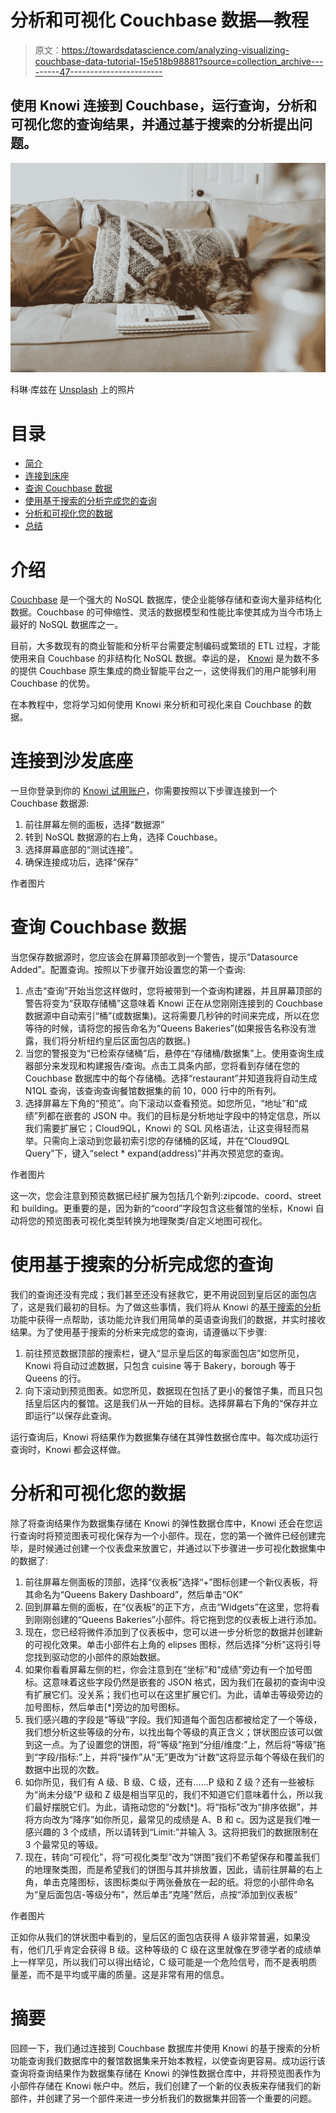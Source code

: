 # 分析和可视化 Couchbase 数据—教程

> 原文：<https://towardsdatascience.com/analyzing-visualizing-couchbase-data-tutorial-15e518b98881?source=collection_archive---------47----------------------->

## 使用 Knowi 连接到 Couchbase，运行查询，分析和可视化您的查询结果，并通过基于搜索的分析提出问题。

![](img/5aa7b493267aef0a6619c9423ae52db8.png)

科琳·库兹在 [Unsplash](https://unsplash.com?utm_source=medium&utm_medium=referral) 上的照片

# 目录

*   [简介](#f1a5)
*   [连接到床座](#5e4d)
*   [查询 Couchbase 数据](#d5ef)
*   [使用基于搜索的分析完成您的查询](#9304)
*   [分析和可视化您的数据](#9e4e)
*   [总结](#376d)

# 介绍

[Couchbase](https://www.couchbase.com/) 是一个强大的 NoSQL 数据库，使企业能够存储和查询大量非结构化数据。Couchbase 的可伸缩性、灵活的数据模型和性能比率使其成为当今市场上最好的 NoSQL 数据库之一。

目前，大多数现有的商业智能和分析平台需要定制编码或繁琐的 ETL 过程，才能使用来自 Couchbase 的非结构化 NoSQL 数据。幸运的是， [Knowi](https://www.knowi.com/) 是为数不多的提供 Couchbase 原生集成的商业智能平台之一，这使得我们的用户能够利用 Couchbase 的优势。

在本教程中，您将学习如何使用 Knowi 来分析和可视化来自 Couchbase 的数据。

# 连接到沙发底座

一旦你登录到你的 [Knowi 试用账户](https://www.knowi.com/free-trial)，你需要按照以下步骤连接到一个 Couchbase 数据源:

1.  前往屏幕左侧的面板，选择“数据源”
2.  转到 NoSQL 数据源的右上角，选择 Couchbase。
3.  选择屏幕底部的“测试连接”。
4.  确保连接成功后，选择“保存”

作者图片

# 查询 Couchbase 数据

当您保存数据源时，您应该会在屏幕顶部收到一个警告，提示“Datasource Added”。配置查询。按照以下步骤开始设置您的第一个查询:

1.  点击“查询”开始当您这样做时，您将被带到一个查询构建器，并且屏幕顶部的警告将变为“获取存储桶”这意味着 Knowi 正在从您刚刚连接到的 Couchbase 数据源中自动索引“桶”(或数据集)。这将需要几秒钟的时间来完成，所以在您等待的时候，请将您的报告命名为“Queens Bakeries”(如果报告名称没有泄露，我们将分析纽约皇后区面包店的数据。)
2.  当您的警报变为“已检索存储桶”后，悬停在“存储桶/数据集”上。使用查询生成器部分来发现和构建报告/查询。点击工具条内部，您将看到存储在您的 Couchbase 数据库中的每个存储桶。选择“restaurant”并知道我将自动生成 N1QL 查询，该查询查询餐馆数据集的前 10，000 行中的所有列。
3.  选择屏幕左下角的“预览”。向下滚动以查看预览。如您所见，“地址”和“成绩”列都在嵌套的 JSON 中。我们的目标是分析地址字段中的特定信息，所以我们需要扩展它；Cloud9QL，Knowi 的 SQL 风格语法，让这变得轻而易举。只需向上滚动到您最初索引您的存储桶的区域，并在“Cloud9QL Query”下，键入“select * expand(address)”并再次预览您的查询。

作者图片

这一次，您会注意到预览数据已经扩展为包括几个新列:zipcode、coord、street 和 building。更重要的是，因为新的“coord”字段包含这些餐馆的坐标，Knowi 自动将您的预览图表可视化类型转换为地理聚类/自定义地图可视化。

# 使用基于搜索的分析完成您的查询

我们的查询还没有完成；我们甚至还没有拯救它，更不用说回到皇后区的面包店了，这是我们最初的目标。为了做这些事情，我们将从 Knowi 的[基于搜索的分析](https://www.knowi.com/search-based-analytics/)功能中获得一点帮助，该功能允许我们用简单的英语查询我们的数据，并实时接收结果。为了使用基于搜索的分析来完成您的查询，请遵循以下步骤:

1.  前往预览数据顶部的搜索栏，键入“显示皇后区的每家面包店”如您所见，Knowi 将自动过滤数据，只包含 cuisine 等于 Bakery，borough 等于 Queens 的行。
2.  向下滚动到预览图表。如您所见，数据现在包括了更小的餐馆子集，而且只包括皇后区内的餐馆。这是我们从一开始的目标。选择屏幕右下角的“保存并立即运行”以保存此查询。

运行查询后，Knowi 将结果作为数据集存储在其弹性数据仓库中。每次成功运行查询时，Knowi 都会这样做。

# 分析和可视化您的数据

除了将查询结果作为数据集存储在 Knowi 的弹性数据仓库中，Knowi 还会在您运行查询时将预览图表可视化保存为一个小部件。现在，您的第一个微件已经创建完毕，是时候通过创建一个仪表盘来放置它，并通过以下步骤进一步可视化数据集中的数据了:

1.  前往屏幕左侧面板的顶部，选择“仪表板”选择“+”图标创建一个新仪表板，将其命名为“Queens Bakery Dashboard”，然后单击“OK”
2.  回到屏幕左侧的面板，在“仪表板”的正下方，点击“Widgets”在这里，您将看到刚刚创建的“Queens Bakeries”小部件。将它拖到您的仪表板上进行添加。
3.  现在，您已经将微件添加到了仪表板中，您可以进一步分析您的数据并创建新的可视化效果。单击小部件右上角的 elipses 图标，然后选择“分析”这将引导您找到驱动您的小部件的原始数据。
4.  如果你看看屏幕左侧的栏，你会注意到在“坐标”和“成绩”旁边有一个加号图标。这意味着这些字段仍然是嵌套的 JSON 格式，因为我们在最初的查询中没有扩展它们。没关系；我们也可以在这里扩展它们。为此，请单击等级旁边的加号图标，然后单击[*]旁边的加号图标。
5.  我们感兴趣的字段是“等级”字段。我们知道每个面包店都被给定了一个等级，我们想分析这些等级的分布，以找出每个等级的真正含义；饼状图应该可以做到这一点。为了设置您的饼图，将“等级”拖到“分组/维度:”上，然后将“等级”拖到“字段/指标:”上，并将“操作”从“无”更改为“计数”这将显示每个等级在我们的数据中出现的次数。
6.  如你所见，我们有 A 级、B 级、C 级，还有……P 级和 Z 级？还有一些被标为“尚未分级”P 级和 Z 级是相当罕见的，我们不知道它们意味着什么，所以我们最好摆脱它们。为此，请拖动您的“分数[*]。将“指标”改为“排序依据”，并将方向改为“降序”如你所见，最常见的成绩是 A、B 和 c。因为这是我们唯一感兴趣的 3 个成绩，所以请转到“Limit:”并输入 3。这将把我们的数据限制在 3 个最常见的等级。
7.  现在，转向“可视化”，将“可视化类型”改为“饼图”我们不希望保存和覆盖我们的地理聚类图，而是希望我们的饼图与其并排放置，因此，请前往屏幕的右上角，单击克隆图标，该图标类似于两张叠放在一起的纸。将您的小部件命名为“皇后面包店-等级分布”，然后单击“克隆”然后，点按“添加到仪表板”

作者图片

正如你从我们的饼状图中看到的，皇后区的面包店获得 A 级非常普遍，如果没有，他们几乎肯定会获得 B 级。这种等级的 C 级在这里就像在罗德学者的成绩单上一样罕见，所以我们可以得出结论，C 级可能是一个危险信号，而不是表明质量差，而不是平均或平庸的质量。这是非常有用的信息。

# 摘要

回顾一下，我们通过连接到 Couchbase 数据库并使用 Knowi 的基于搜索的分析功能查询我们数据库中的餐馆数据集来开始本教程，以使查询更容易。成功运行该查询将查询结果作为数据集存储在 Knowi 的弹性数据仓库中，并将预览图表作为小部件存储在 Knowi 帐户中。然后，我们创建了一个新的仪表板来存储我们的新部件，并创建了另一个部件来进一步分析我们的数据集并回答一个重要的问题。